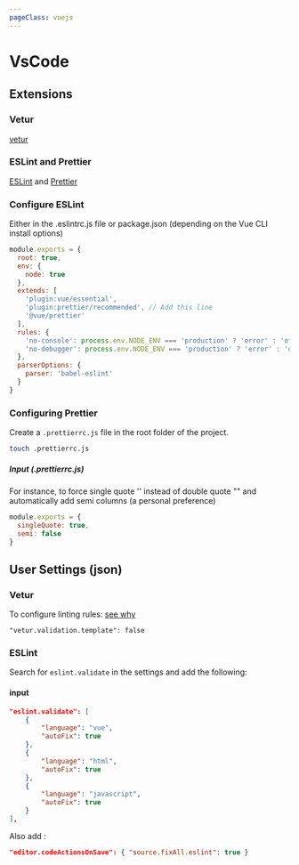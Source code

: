 ```yaml
---
pageClass: vuejs
---
```


# VsCode

## Extensions

### Vetur

[vetur](https://marketplace.visualstudio.com/items?itemName=octref.vetur)

### ESLint and Prettier

[ESLint](https://marketplace.visualstudio.com/items?itemName=dbaeumer.vscode-eslint) and [Prettier](https://marketplace.visualstudio.com/items?itemName=esbenp.prettier-vscode)

### Configure ESLint

Either in the .eslintrc.js file or package.json (depending on the Vue CLI install options)

```js {8}
module.exports = {
  root: true,
  env: {
    node: true
  },
  extends: [
    'plugin:vue/essential',
    'plugin:prettier/recommended', // Add this line
    '@vue/prettier'
  ],
  rules: {
    'no-console': process.env.NODE_ENV === 'production' ? 'error' : 'off',
    'no-debugger': process.env.NODE_ENV === 'production' ? 'error' : 'off'
  },
  parserOptions: {
    parser: 'babel-eslint'
  }
}
```

### Configuring Prettier

Create a `.prettierrc.js` file in the root folder of the project.

```bash
touch .prettierrc.js
```

##### Input (.prettierrc.js)

For instance, to force single quote '' instead of double quote "" and automatically add semi columns (a personal preference)

```js
module.exports = {
  singleQuote: true,
  semi: false
}
```

## User Settings (json)

### Vetur

To configure linting rules: [see why](https://vuejs.github.io/vetur/linting-error.html#linting-for-template)

```
"vetur.validation.template": false
```

### ESLint

Search for `eslint.validate` in the settings and add the following:

#### input

```json
"eslint.validate": [
    {
        "language": "vue",
        "autoFix": true
    },
    {
        "language": "html",
        "autoFix": true
    },
    {
        "language": "javascript",
        "autoFix": true
    }
],
```

Also add :

```json
"editor.codeActionsOnSave": { "source.fixAll.eslint": true }
```
